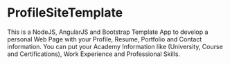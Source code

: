 # ProfileSiteTemplate
This is a NodeJS, AngularJS and Bootstrap Template App to develop a personal Web Page with your Profile, Resume, Portfolio and Contact information. You can put your Academy Information like (University, Course and Certifications), Work Experience and Professional Skills.

